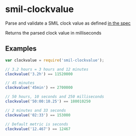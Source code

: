 # smil-clockvalue

Parse and validate a SMIL clock value as defined [in the spec](http://www.w3.org/TR/2001/REC-smil20-20010807/smil-timing.html#Timing-ClockValueSyntax)

Returns the parsed clock value in milliseconds

## Examples
```js
var clockvalue = require('smil-clockvalue');

// 3.2 hours = 3 hours and 12 minutes
clockvalue('3.2h') == 11520000

// 45 minutes
clockvalue('45min') == 2700000

// 50 hours, 10 seconds and 250 milliseconds
clockvalue('50:00:10.25') == 180010250

// 2 minutes and 33 seconds
clockvalue('02:33') == 153000

// Default metric is seconds
clockvalue('12.467') == 12467
```